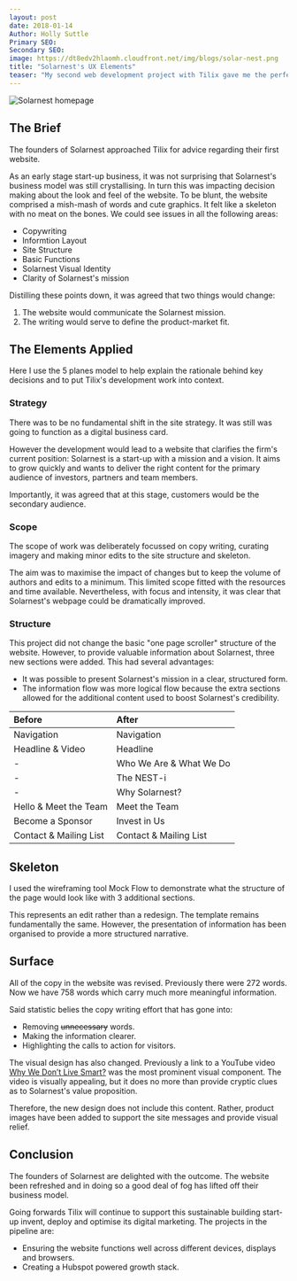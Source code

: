 ```yaml
---
layout: post
date: 2018-01-14
Author: Holly Suttle  
Primary SEO:  
Secondary SEO:
image: https://dt8edv2hlaomh.cloudfront.net/img/blogs/solar-nest.png   
title: "Solarnest's UX Elements"
teaser: "My second web development project with Tilix gave me the perfect opportunity to put Jesse James Garrett's 5 Planes Model of User Experience into practice."
---
```

![Solarnest homepage](https://dt8edv2hlaomh.cloudfront.net/img/blogs/solar-nest.png)
## The Brief
The founders of Solarnest approached Tilix for advice regarding their first website.

As an early stage start-up business, it was not surprising that Solarnest's business model was still crystallising. In turn this was impacting decision making about the look and feel of the website. To be blunt, the website comprised a mish-mash of words and cute graphics. It felt like a skeleton with no meat on the bones. We could see issues in all the following areas:

- Copywriting
- Informtion Layout
- Site Structure
- Basic Functions
- Solarnest Visual Identity
- Clarity of Solarnest's mission

Distilling these points down, it was agreed that two things would change:

1. The website would communicate the Solarnest mission.
2. The writing would serve to define the product-market fit.

## The Elements Applied
Here I use the 5 planes model to help explain the rationale behind key decisions and to put Tilix's development work into context.

### Strategy
There was to be no fundamental shift in the site strategy. It was still was going to function as a digital business card.

However the development would lead to a website that clarifies the firm's current position: Solarnest is a start-up with a mission and a vision. It aims to grow quickly and wants to deliver the right content for the primary audience of investors, partners and team members.

Importantly, it was agreed that at this stage, customers would be the secondary audience.

### Scope
The scope of work was deliberately focussed on copy writing, curating imagery and making minor edits to the site structure and skeleton.

The aim was to maximise the impact of changes but to keep the volume of authors and edits to a minimum. This limited scope fitted with the resources and time available. Nevertheless, with focus and intensity, it was clear that Solarnest's webpage could be dramatically improved.

### Structure
This project did not change the basic "one page scroller" structure of the website. However, to provide valuable information about Solarnest, three new sections were added. This had several advantages:

- It was possible to present Solarnest's mission in a clear, structured form.
- The information flow was more logical flow because the extra sections allowed for the additional content used to boost Solarnest's credibility.

| Before | After |
|:--|:--|
| Navigation | Navigation |
| Headline & Video  | Headline |
| - | Who We Are & What We Do |
| - | The NEST-i |
| - | Why Solarnest? |
| Hello & Meet the Team | Meet the Team |
| Become a Sponsor | Invest in Us |
| Contact & Mailing List | Contact & Mailing List |

## Skeleton
I used the wireframing tool Mock Flow to demonstrate what the structure of the page would look like with 3 additional sections.

This represents an edit rather than a redesign. The template remains fundamentally the same. However, the presentation of information has been organised to provide a more structured narrative.

## Surface
All of the copy in the website was revised. Previously there were 272 words. Now we have 758 words which carry much more meaningful information.

Said statistic belies the copy writing effort that has gone into:

- Removing ~~unnecessary~~ words.
- Making the information clearer.
- Highlighting the calls to action for visitors.

The visual design has also changed. Previously a link to a YouTube video [Why We Don’t Live Smart?](https://youtu.be/ZI5BvukmSso) was the most prominent visual component. The video is visually appealing, but it does no more than provide cryptic clues as to Solarnest's value proposition.

Therefore, the new design does not include this content. Rather, product images have been added to support the site messages and provide visual relief.

## Conclusion
The founders of Solarnest are delighted with the outcome. The website been refreshed and in doing so a good deal of fog has lifted off their business model.

Going forwards Tilix will continue to support this sustainable building start-up invent, deploy and optimise its digital marketing. The projects in the pipeline are:

- Ensuring the website functions well across different devices, displays and browsers.
- Creating a Hubspot powered growth stack.
